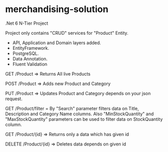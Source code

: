 # merchandising-solution

.Net 6 N-Tier Project

Project only contains "CRUD" services for "Product" Entity.

- API, Application and Domain layers added.
- EntityFramework.
- PostgreSQL.
- Data Annotation.
- Fluent Validation

GET ​/Product => Returns All live Products

POST ​/Product => Adds new Product and Category 

PUT ​/Product => Updates Product and Category depends on your json request.

GET ​/Product​/filter = By "Search" parameter filters data on Title, Description and Category Name columns. Also "MinStockQuantity" and "MaxStockQuantity" parameters can be used to filter data on StockQuantity column.

GET ​/Product​/{id} => Returns only a data which has given id

DELETE ​/Product​/{id} => Deletes data depends on given id

